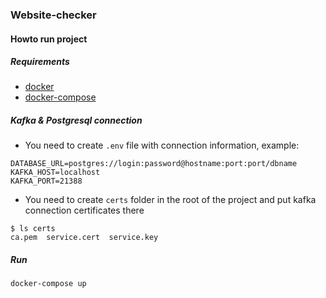 ### Website-checker

#### Howto run project

##### Requirements
- [docker](https://docs.docker.com/get-docker/)
- [docker-compose](https://docs.docker.com/compose/install/)

##### Kafka & Postgresql connection

- You need to create `.env` file with connection information, example:
```
DATABASE_URL=postgres://login:password@hostname:port:port/dbname
KAFKA_HOST=localhost
KAFKA_PORT=21388

```
- You need to create `certs` folder in the root of the project and put kafka connection certificates there
```
$ ls certs
ca.pem  service.cert  service.key
```

##### Run

```
docker-compose up
```

